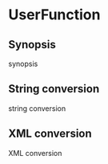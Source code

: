<h1 class="converter">UserFunction</h1>

## Synopsis

synopsis

## String conversion

string conversion

## XML conversion

XML conversion

